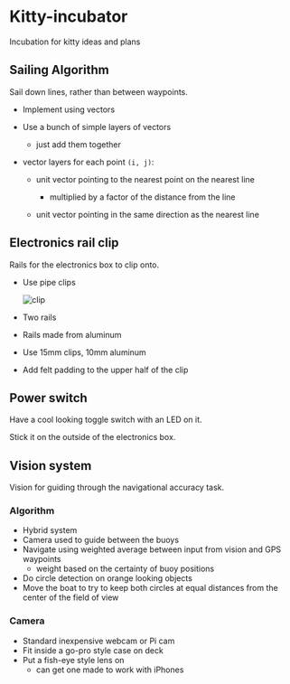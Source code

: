 Kitty-incubator
===============

Incubation for kitty ideas and plans

Sailing Algorithm
-----------------

Sail down lines, rather than between waypoints.

  - Implement using vectors
  - Use a bunch of simple layers of vectors
    - just add them together

  - vector layers for each point `(i, j)`:
    - unit vector pointing to the nearest point on the nearest line
      - multiplied by a factor of the distance from the line

    - unit vector pointing in the same direction as the nearest line


Electronics rail clip
---------------------

Rails for the electronics box to clip onto.

  - Use pipe clips

    ![clip](https://raw.githubusercontent.com/abersailbot/kitty-incubator/master/fir_tree_clip.jpg)

  - Two rails
  - Rails made from aluminum
  - Use 15mm clips, 10mm aluminum
  - Add felt padding to the upper half of the clip

Power switch
---------------------

Have a cool looking toggle switch with an LED on it.

Stick it on the outside of the electronics box.

Vision system
-------------

Vision for guiding through the navigational accuracy task.

### Algorithm

  - Hybrid system
  - Camera used to guide between the buoys
  - Navigate using weighted average between input from vision and GPS waypoints
    - weight based on the certainty of buoy positions
  - Do circle detection on orange looking objects
  - Move the boat to try to keep both circles at equal distances from the
    center of the field of view

### Camera

  - Standard inexpensive webcam or Pi cam
  - Fit inside a go-pro style case on deck
  - Put a fish-eye style lens on
    - can get one made to work with iPhones
